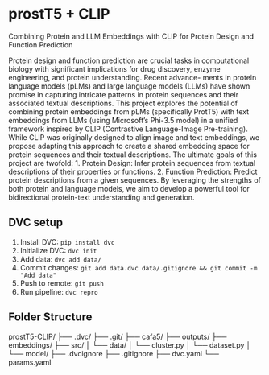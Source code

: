 # prostT5 + CLIP
Combining Protein and LLM Embeddings with CLIP for Protein Design and Function Prediction

Protein design and function prediction are crucial tasks in computational biology with significant
implications for drug discovery, enzyme engineering, and protein understanding. Recent advance-
ments in protein language models (pLMs) and large language models (LLMs) have shown promise
in capturing intricate patterns in protein sequences and their associated textual descriptions.
This project explores the potential of combining protein embeddings from pLMs (specifically
ProtT5) with text embeddings from LLMs (using Microsoft’s Phi-3.5 model) in a unified framework
inspired by CLIP (Contrastive Language-Image Pre-training). While CLIP was originally designed
to align image and text embeddings, we propose adapting this approach to create a shared
embedding space for protein sequences and their textual descriptions.
The ultimate goals of this project are twofold: 1. Protein Design: Infer protein sequences from
textual descriptions of their properties or functions. 2. Function Prediction: Predict protein
descriptions from a given sequences.
By leveraging the strengths of both protein and language models, we aim to develop a powerful
tool for bidirectional protein-text understanding and generation.

## DVC setup
1. Install DVC: `pip install dvc`
2. Initialize DVC: `dvc init`
3. Add data: `dvc add data/`
4. Commit changes: `git add data.dvc data/.gitignore && git commit -m "Add data"`
5. Push to remote: `git push`
6. Run pipeline: `dvc repro`

## Folder Structure
prostT5-CLIP/
├── .dvc/
├── .git/
├── cafa5/
├── outputs/
├── embeddings/
├── src/
│   └── data/
│       └── cluster.py
│       └── dataset.py
│   └── model/
├── .dvcignore
├── .gitignore
├── dvc.yaml
└── params.yaml